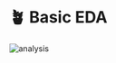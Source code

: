 # 🪴 Basic EDA
![analysis](https://github.com/user-attachments/assets/4a16164e-1eb7-406f-b9b9-ff074b1bfa4a)
